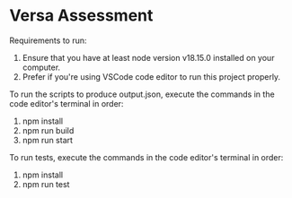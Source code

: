 # Versa Assessment

Requirements to run:

1.  Ensure that you have at least node version v18.15.0 installed on your computer.
2.  Prefer if you're using VSCode code editor to run this project properly.

To run the scripts to produce output.json, execute the commands in the code editor's terminal in order:

1. npm install
2. npm run build
3. npm run start

To run tests, execute the commands in the code editor's terminal in order:

1.  npm install
2.  npm run test

